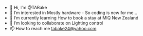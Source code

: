 - 👋 Hi, I’m @TABake
- 👀 I’m interested in Mostly hardware - So coding is new for me...
- 🌱 I’m currently learning How to book a stay at MIQ New Zealand
- 💞️ I’m looking to collaborate on Lighting control
- 📫 How to reach me tabake24@yahoo.com

<!---
TABake/TABake is a ✨ special ✨ repository because its `README.md` (this file) appears on your GitHub profile.
You can click the Preview link to take a look at your changes.
--->
